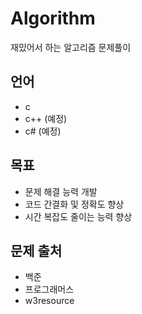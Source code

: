 # Algorithm
재밌어서 하는 알고리즘 문제풀이


## 언어
- c
- c++ (예정)
- c# (예정)


## 목표
- 문제 해결 능력 개발
- 코드 간결화 및 정확도 향상
- 시간 복잡도 줄이는 능력 향상


## 문제 출처
- 백준
- 프로그래머스
- w3resource
